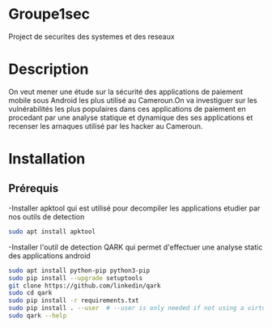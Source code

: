 # Groupe1sec
Project de securites des systemes et des reseaux

# Description
On veut mener une étude sur la sécurité des applications de paiement mobile sous Android les plus utilisé au Cameroun.On va investiguer sur les vulnérabilités les plus populaires dans ces applications de paiement en procedant par une analyse statique et dynamique des ses applications et recenser les arnaques utilisé par les hacker au Cameroun.

# Installation

## Prérequis
-Installer apktool qui est utilisé pour decompiler les applications etudier par nos outils de detection
```bash
sudo apt install apktool
```
-Installer l'outil de detection QARK qui permet d'effectuer une analyse static des applications android 

```bash
sudo apt install python-pip python3-pip
sudo pip install --upgrade setuptools
git clone https://github.com/linkedin/qark
sudo cd qark
sudo pip install -r requirements.txt
sudo pip install . --user  # --user is only needed if not using a virtualenv
sudo qark --help
```
